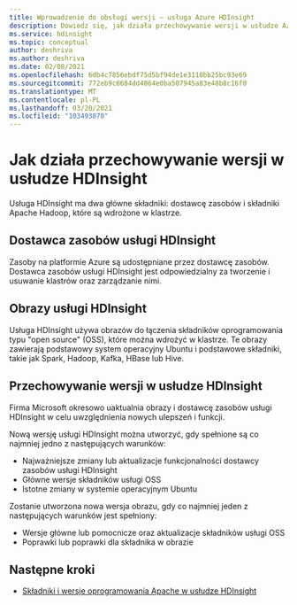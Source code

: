 ```yaml
---
title: Wprowadzenie do obsługi wersji — usługa Azure HDInsight
description: Dowiedz się, jak działa przechowywanie wersji w usłudze Azure HDInsight.
ms.service: hdinsight
ms.topic: conceptual
author: deshriva
ms.author: deshriva
ms.date: 02/08/2021
ms.openlocfilehash: 6db4c7856ebdf75d5bf94de1e3110bb25bc93e69
ms.sourcegitcommit: 772eb9c6684dd4864e0ba507945a83e48b8c16f0
ms.translationtype: MT
ms.contentlocale: pl-PL
ms.lasthandoff: 03/20/2021
ms.locfileid: "103493870"
---
```

# <a name="how-versioning-works-in-hdinsight"></a>Jak działa przechowywanie wersji w usłudze HDInsight

Usługa HDInsight ma dwa główne składniki: dostawcę zasobów i składniki Apache Hadoop, które są wdrożone w klastrze. 

## <a name="hdinsight-resource-provider"></a>Dostawca zasobów usługi HDInsight

Zasoby na platformie Azure są udostępniane przez dostawcę zasobów. Dostawca zasobów usługi HDInsight jest odpowiedzialny za tworzenie i usuwanie klastrów oraz zarządzanie nimi.

## <a name="hdinsight-images"></a>Obrazy usługi HDInsight

Usługa HDInsight używa obrazów do łączenia składników oprogramowania typu "open source" (OSS), które można wdrożyć w klastrze. Te obrazy zawierają podstawowy system operacyjny Ubuntu i podstawowe składniki, takie jak Spark, Hadoop, Kafka, HBase lub Hive.

## <a name="versioning-in-hdinsight"></a>Przechowywanie wersji w usłudze HDInsight

Firma Microsoft okresowo uaktualnia obrazy i dostawcę zasobów usługi HDInsight w celu uwzględnienia nowych ulepszeń i funkcji.

Nową wersję usługi HDInsight można utworzyć, gdy spełnione są co najmniej jedno z następujących warunków:

- Najważniejsze zmiany lub aktualizacje funkcjonalności dostawcy zasobów usługi HDInsight
- Główne wersje składników usługi OSS
- Istotne zmiany w systemie operacyjnym Ubuntu

Zostanie utworzona nowa wersja obrazu, gdy co najmniej jeden z następujących warunków jest spełniony:

- Wersje główne lub pomocnicze oraz aktualizacje składników usługi OSS
- Poprawki lub poprawki dla składnika w obrazie

## <a name="next-steps"></a>Następne kroki

- [Składniki i wersje oprogramowania Apache w usłudze HDInsight](./hdinsight-component-versioning.md)
